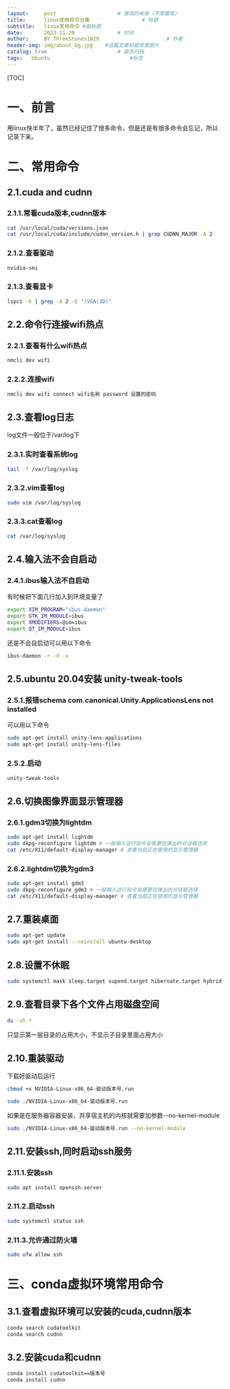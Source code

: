 ```yaml
---
layout:     post   				    # 使用的布局（不需要改）
title:      linux使用命令合集 				# 标题 
subtitle:   linux常用命令 #副标题
date:       2023-11-20 				# 时间
author:     BY ThreeStones1029 						# 作者
header-img: img/about_bg.jpg 	#这篇文章标题背景图片
catalog: true 						# 是否归档
tags:	Ubuntu							#标签
---
```


[TOC]

# 一、前言

用linux快半年了，虽然已经记住了很多命令，但是还是有很多命令会忘记，所以记录下来。

# 二、常用命令

## 2.1.cuda and cudnn

### 2.1.1.常看cuda版本,cudnn版本

~~~bash
cat /usr/local/cuda/versions.json
cat /usr/local/cuda/include/cudnn_version.h | grep CUDNN_MAJOR -A 2
~~~

### 2.1.2.查看驱动

~~~bash
nvidia-smi
~~~

### 2.1.3.查看显卡

~~~bash
lspci -k | grep -A 2 -E "(VGA|3D)"
~~~

## 2.2.命令行连接wifi热点

### 2.2.1.查看有什么wifi热点

~~~bash
nmcli dev wifi
~~~

### 2.2.2.连接wifi

~~~bash
nmcli dev wifi connect wifi名称 password 设置的密码
~~~

## 2.3.查看log日志

log文件一般位于/var/log下

### 2.3.1.实时查看系统log

~~~bash
tail -f /var/log/syslog
~~~

### 2.3.2.vim查看log

~~~bash
sudo vim /var/log/syslog
~~~

### 2.3.3.cat查看log

~~~bash
cat /var/log/syslog
~~~

## 2.4.输入法不会自启动

### 2.4.1.ibus输入法不自启动

有时候把下面几行加入到环境变量了

~~~bash
export XIM_PROGRAM="ibus-daemon"
export GTK_IM_MODULE=ibus
export XMODIFIERS=@im=ibus
export QT_IM_MODULE=ibus
~~~

还是不会自启动可以用以下命令

~~~bash
ibus-daemon -r -d -x
~~~

## 2.5.ubuntu 20.04安装 unity-tweak-tools

### 2.5.1.报错schema com.canonical.Unity.ApplicationsLens not installed

可以用以下命令

~~~bash
sudo apt-get install unity-lens-applications 
sudo apt-get install unity-lens-files
~~~

### 2.5.2.启动

~~~bash
unity-tweak-tools
~~~

## 2.6.切换图像界面显示管理器

### 2.6.1.gdm3切换为lightdm

~~~bash
sudo apt-get install lightdm
sudo dkpg-reconfigure lightdm # 一般输入这行指令会需要在弹出的对话框选择
cat /etc/X11/default-display-manager # 查看当前正在使用的显示管理器
~~~

### 2.6.2.lightdm切换为gdm3

~~~bash
sudo apt-get install gdm3
sudo dkpg-reconfigure gdm3 # 一般输入这行指令会需要在弹出的对话框选择
cat /etc/X11/default-display-manager # 查看当前正在使用的显示管理器
~~~

## 2.7.重装桌面

~~~bash
sudo apt-get update
sudo apt-get install --reinstall ubuntu-desktop
~~~

## 2.8.设置不休眠

~~~bash
sudo systemctl mask sleep.target supend.target hibernate.target hybrid-sleep.target
~~~

## 2.9.查看目录下各个文件占用磁盘空间

~~~bash
du -sh *
~~~

只显示第一层目录的占用大小，不显示子目录里面占用大小

## 2.10.重装驱动

下载好驱动后运行

~~~bash
chmod +x NVIDIA-Linux-x86_64-驱动版本号.run
~~~

~~~bash
sudo ./NVIDIA-Linux-x86_64-驱动版本号.run
~~~

如果是在服务器容器安装，共享宿主机的内核就需要加参数--no-kernel-module

~~~bash
sudo ./NVIDIA-Linux-x86_64-驱动版本号.run --no-kernel-module
~~~

## 2.11.安装ssh,同时启动ssh服务

### 2.11.1.安装ssh

~~~bash
sudo apt install openssh-server
~~~

### 2.11.2.启动ssh

~~~bash
sudo systemctl status ssh
~~~

### 2.11.3.允许通过防火墙

~~~bash
sudo ufw allow ssh
~~~



# 三、conda虚拟环境常用命令

## 3.1.查看虚拟环境可以安装的cuda,cudnn版本

~~~bash
conda search cudatoolkit
conda search cudnn
~~~

## 3.2.安装cuda和cudnn

~~~bash
conda install cudatoolkit==版本号
conda install cudnn
~~~

